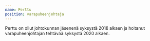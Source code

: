 ```yaml
---
name: Perttu
position: varapuheenjohtaja
---
```

Perttu on ollut johtokunnan jäsenenä syksystä 2018 alkaen
ja hoitanut varapuheenjohtajan tehtävää syksystä 2020 alkaen.
